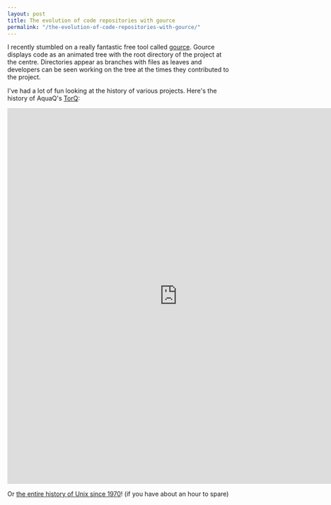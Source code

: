 ```yaml
---
layout: post
title: The evolution of code repositories with gource
permalink: "/the-evolution-of-code-repositories-with-gource/"
---
```


I recently stumbled on a really fantastic free tool called [gource](https://gource.io/).  Gource displays code as an animated tree with the root directory of the project at the centre. Directories appear as branches with files as leaves and developers can be seen working on the tree at the times they contributed to the project.

I've had a lot of fun looking at the history of various projects.  Here's the history of AquaQ's [TorQ](https://github.com/AquaQAnalytics/TorQ):

<div class="responsive-wrap">
<iframe src="https://www.linkedin.com/embed/feed/update/urn:li:ugcPost:6516672459909926912" width="767" height="850" frameBorder="0"> </iframe>
</div>

Or [the entire history of Unix since 1970](https://www.youtube.com/watch?v=S7JB0mhrGCQ&feature=youtu.be)! (if you have about an hour to spare)

